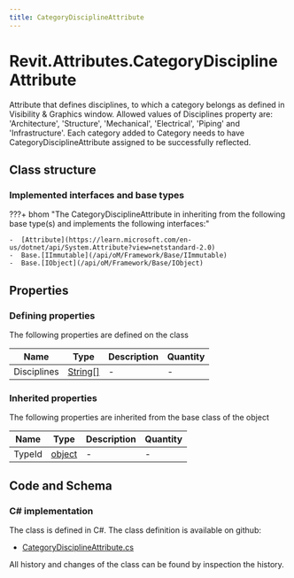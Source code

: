 ```yaml
---
title: CategoryDisciplineAttribute
---
```


# Revit.Attributes.CategoryDisciplineAttribute

Attribute that defines disciplines, to which a category belongs as defined in Visibility &amp; Graphics window.
Allowed values of Disciplines property are: 'Architecture', 'Structure', 'Mechanical', 'Electrical', 'Piping' and 'Infrastructure'.
Each category added to Category needs to have CategoryDisciplineAttribute assigned to be successfully reflected.

## Class structure

### Implemented interfaces and base types

???+ bhom "The CategoryDisciplineAttribute in inheriting from the following base type(s) and implements the following interfaces:"

    -  [Attribute](https://learn.microsoft.com/en-us/dotnet/api/System.Attribute?view=netstandard-2.0)
    -  Base.[IImmutable](/api/oM/Framework/Base/IImmutable)
    -  Base.[IObject](/api/oM/Framework/Base/IObject)


## Properties



### Defining properties

The following properties are defined on the class

| Name             | Type             | Description      | Quantity         |
|------------------|------------------|------------------|------------------|
| Disciplines | [String[]](https://learn.microsoft.com/en-us/dotnet/api/System.String[]?view=netstandard-2.0) | - | - |


### Inherited properties
The following properties are inherited from the base class of the object

| Name             | Type             | Description      | Quantity         |
|------------------|------------------|------------------|------------------|
| TypeId | [object](https://learn.microsoft.com/en-us/dotnet/api/System.Object?view=netstandard-2.0) | - | - |


## Code and Schema

### C# implementation

The class is defined in C#. The class definition is available on github:

- [CategoryDisciplineAttribute.cs](https://github.com/BHoM/Revit_Toolkit/blob/develop/Revit_oM/Attributes\CategoryDisciplineAttribute.cs)

All history and changes of the class can be found by inspection the history.

